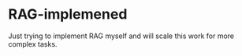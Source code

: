 # RAG-implemened
Just trying to implement RAG myself and will scale this work for more complex tasks.
